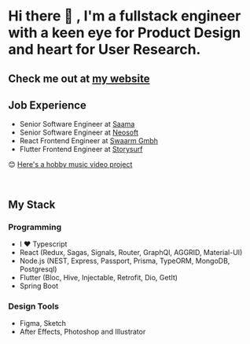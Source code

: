 # Hi there 👋 , I'm a fullstack engineer with a keen eye for **Product Design** and heart for **User Research**. 

## Check me out at [my website](https://saurabswaarm.github.io)

## Job Experience
- Senior Software Engineer at [Saama](https://saama.com)
- Senior Software Engineer at [Neosoft](https://www.neosofttech.com/)
- React Frontend Engineer at [Swaarm Gmbh](https://swaarm.com/)
- Flutter Frontend Engineer at [Storysurf](https://storysurf.app)


😊 [Here's a hobby music video project](https://www.youtube.com/watch?v=hhaZ18C7YaU)

<br>

## My Stack

### Programming
- I ❤️ Typescript
- React (Redux, Sagas, Signals, Router, GraphQl, AGGRID, Material-UI)
- Node.js (NEST, Express, Passport, Prisma, TypeORM, MongoDB, Postgresql)
- Flutter (Bloc, Hive, Injectable, Retrofit, Dio, GetIt)
- Spring Boot

### Design Tools
- Figma, Sketch
- After Effects, Photoshop and Illustrator
